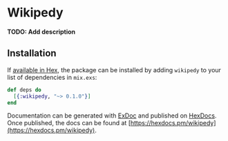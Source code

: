 # Wikipedy

**TODO: Add description**

## Installation

If [available in Hex](https://hex.pm/docs/publish), the package can be installed
by adding `wikipedy` to your list of dependencies in `mix.exs`:

```elixir
def deps do
  [{:wikipedy, "~> 0.1.0"}]
end
```

Documentation can be generated with [ExDoc](https://github.com/elixir-lang/ex_doc)
and published on [HexDocs](https://hexdocs.pm). Once published, the docs can
be found at [https://hexdocs.pm/wikipedy](https://hexdocs.pm/wikipedy).

